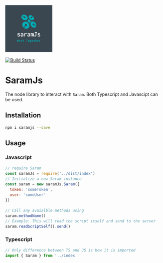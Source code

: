 <img src="logo.png" width="150px">

[![Build Status](https://travis-ci.com/securisec/saramJs.svg?token=8GQfGnTK7S1NU7bKCqeR&branch=master)](https://travis-ci.com/securisec/saramJs)

# SaramJs
The node library to interact with `Saram`. Both Typescript and Javascipt can be used.

## Installation
```sh
npm i saramjs --save
```

## Usage

### Javascript
```javascript
// require Saram
const saramJs = require('../dist/index')
// Initialize a new Saram instance
const saram = new saramJs.Saram({
  token: 'someToken',
  user: 'someUser'
})

// Call any avaialble methods using 
saram.methodName() 
// Example: This will read the script itself and send to the server
saram.readScriptSelf().send()
```

### Typescript
```typescript
// Only difference between TS and JS is how it is imported
import { Saram } from '../index'
```